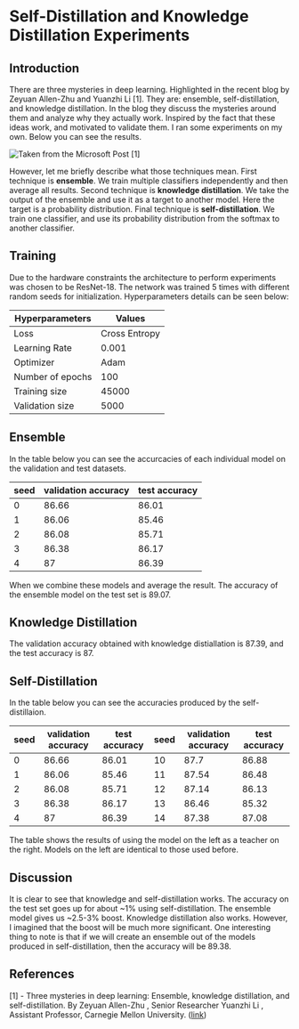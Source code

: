 # Self-Distillation and Knowledge Distillation Experiments

## Introduction

There are three mysteries in deep learning. Highlighted in the recent blog by Zeyuan Allen-Zhu and Yuanzhi Li [1]. They are: ensemble, self-distillation, and knowledge distillation. In the blog they discuss the mysteries around them and analyze why they actually work. Inspired by the fact that these ideas work, and motivated to validate them. I ran some experiments on my own. Below you can see the results. 

![Taken from the Microsoft Post [1]](./mf.gif)

However, let me briefly describe what those techniques mean. First technique is **ensemble**. We train multiple classifiers independently and then average all results. Second technique is **knowledge distillation**. We take the output of the ensemble and use it as a target to another model. Here the target is a probability distribution. Final technique is **self-distillation**. We train one classifier, and use its probability distribution from the softmax to another classifier.

## Training

Due to the hardware constraints the architecture to perform experiments was chosen to be ResNet-18. The network was trained 5 times with different random seeds for initialization. Hyperparameters details can be seen below:

| Hyperparameters  | Values        |
|------------------|---------------|
| Loss             | Cross Entropy |
| Learning Rate    | 0.001         |
| Optimizer        | Adam          |
| Number of epochs | 100           |
| Training size    | 45000         |
| Validation size  | 5000          |


## Ensemble

In the table below you can see the accurcacies of each individual model on the validation and test datasets.

| seed | validation accuracy | test accuracy |
|------|---------------------|---------------|
| 0    |               86.66 |         86.01 |
| 1    |               86.06 |         85.46 |
| 2    |               86.08 |         85.71 |
| 3    |               86.38 |         86.17 |
| 4    |                  87 |         86.39 |

When we combine these models and average the result. The accuracy of the ensemble model on the test set is 89.07.

## Knowledge Distillation

The validation accuracy obtained with knowledge distiallation is 87.39, and the test accuracy is 87.

## Self-Distillation

In the table below you can see the accuracies produced by the self-distillaion.

| seed | validation accuracy | test accuracy | seed | validation accuracy | test accuracy |
|------|---------------------|---------------|------|---------------------|---------------|
| 0    |               86.66 |         86.01 | 10   |                87.7 |         86.88 |
| 1    |               86.06 |         85.46 | 11   |               87.54 |         86.48 |
| 2    |               86.08 |         85.71 | 12   |               87.14 |         86.13 |
| 3    |               86.38 |         86.17 | 13   |               86.46 |         85.32 |
| 4    |                  87 |         86.39 | 14   |               87.38 |         87.08 |

The table shows the results of using the model on the left as a teacher on the right. Models on the left are identical to those used before.

## Discussion

It is clear to see that knowledge and self-distillation works. The accuracy on the test set goes up for about ~1% using self-distillation. The ensemble model gives us ~2.5-3% boost.
Knowledge distillation also works. However, I imagined that the boost will be much more significant. One interesting thing to note is that if we will create an ensemble out of the models produced in self-distillation, then the accuracy will be 89.38.



## References

[1] - Three mysteries in deep learning: Ensemble, knowledge distillation, and self-distillation. By Zeyuan Allen-Zhu , Senior Researcher  Yuanzhi Li , Assistant Professor, Carnegie Mellon University. ([link](https://www.microsoft.com/en-us/research/blog/three-mysteries-in-deep-learning-ensemble-knowledge-distillation-and-self-distillation/))

